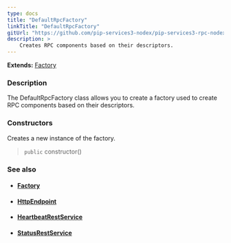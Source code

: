 ```yaml
---
type: docs
title: "DefaultRpcFactory"
linkTitle: "DefaultRpcFactory"
gitUrl: "https://github.com/pip-services3-nodex/pip-services3-rpc-nodex"
description: >
    Creates RPC components based on their descriptors.
---
```


**Extends:** [Factory](../../../components/build/factory)

### Description

The DefaultRpcFactory class allows you to create a factory used to create RPC components based on their descriptors.

### Constructors
Creates a new instance of the factory.

> `public` constructor()



### See also
- #### [Factory](../../../components/build/factory)
- #### [HttpEndpoint](../../services/http_endpoint)
- #### [HeartbeatRestService](../../services/heartbeat_rest_service)
- #### [StatusRestService](../../services/status_rest_service)
